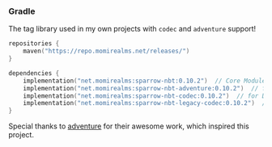 ### Gradle

The tag library used in my own projects with `codec` and `adventure` support!


```kotlin
repositories {
    maven("https://repo.momirealms.net/releases/")
}
```
```kotlin
dependencies {
    implementation("net.momirealms:sparrow-nbt:0.10.2")  // Core Module
    implementation("net.momirealms:sparrow-nbt-adventure:0.10.2")  // for adventure component support
    implementation("net.momirealms:sparrow-nbt-codec:0.10.2")  // for DFU 8.0+
    implementation("net.momirealms:sparrow-nbt-legacy-codec:0.10.2")  // for DFU 6.0+
}
```
Special thanks to [adventure](https://github.com/KyoriPowered/adventure) for their awesome work, which inspired this project.